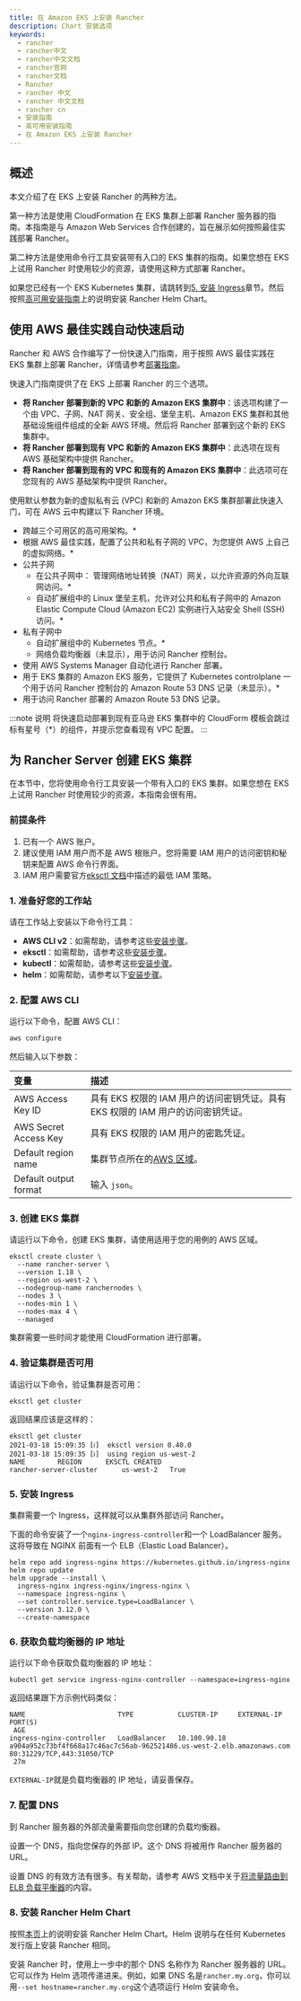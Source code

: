 ```yaml
---
title: 在 Amazon EKS 上安装 Rancher
description: Chart 安装选项
keywords:
  - rancher
  - rancher中文
  - rancher中文文档
  - rancher官网
  - rancher文档
  - Rancher
  - rancher 中文
  - rancher 中文文档
  - rancher cn
  - 安装指南
  - 高可用安装指南
  - 在 Amazon EKS 上安装 Rancher
---
```


## 概述

本文介绍了在 EKS 上安装 Rancher 的两种方法。

第一种方法是使用 CloudFormation 在 EKS 集群上部署 Rancher 服务器的指南。本指南是与 Amazon Web Services 合作创建的，旨在展示如何按照最佳实践部署 Rancher。

第二种方法是使用命令行工具安装带有入口的 EKS 集群的指南。如果您想在 EKS 上试用 Rancher 时使用较少的资源，请使用这种方式部署 Rancher。

如果您已经有一个 EKS Kubernetes 集群，请跳转到[5. 安装 Ingress](#安装Ingress)章节。然后按照[高可用安装指南](/docs/rancher2.5/installation/install-rancher-on-k8s/_index#安装-Rancher-Helm-Chart)上的说明安装 Rancher Helm Chart。

## 使用 AWS 最佳实践自动快速启动

Rancher 和 AWS 合作编写了一份快速入门指南，用于按照 AWS 最佳实践在 EKS 集群上部署 Rancher，详情请参考[部署指南](https://aws-quickstart.github.io/quickstart-eks-rancher/)。

快速入门指南提供了在 EKS 上部署 Rancher 的三个选项。

- **将 Rancher 部署到新的 VPC 和新的 Amazon EKS 集群中**：该选项构建了一个由 VPC、子网、NAT 网关、安全组、堡垒主机、Amazon EKS 集群和其他基础设施组件组成的全新 AWS 环境。然后将 Rancher 部署到这个新的 EKS 集群中。
- **将 Rancher 部署到现有 VPC 和新的 Amazon EKS 集群中**：此选项在现有 AWS 基础架构中提供 Rancher。
- **将 Rancher 部署到现有的 VPC 和现有的 Amazon EKS 集群中**：此选项可在您现有的 AWS 基础架构中提供 Rancher。

使用默认参数为新的虚拟私有云 (VPC) 和新的 Amazon EKS 集群部署此快速入门，可在 AWS 云中构建以下 Rancher 环境。

- 跨越三个可用区的高可用架构。\*
- 根据 AWS 最佳实践，配置了公共和私有子网的 VPC，为您提供 AWS 上自己的虚拟网络。\*
- 公共子网
  - 在公共子网中： 管理网络地址转换（NAT）网关，以允许资源的外向互联网访问。\*
  - 自动扩展组中的 Linux 堡垒主机，允许对公共和私有子网中的 Amazon Elastic Compute Cloud (Amazon EC2) 实例进行入站安全 Shell (SSH) 访问。\*
- 私有子网中
  - 自动扩展组中的 Kubernetes 节点。\*
  - 网络负载均衡器（未显示），用于访问 Rancher 控制台。
- 使用 AWS Systems Manager 自动化进行 Rancher 部署。
- 用于 EKS 集群的 Amazon EKS 服务，它提供了 Kubernetes controlplane 一个用于访问 Rancher 控制台的 Amazon Route 53 DNS 记录（未显示）。\*
- 用于访问 Rancher 部署的 Amazon Route 53 DNS 记录。

:::note 说明
将快速启动部署到现有亚马逊 EKS 集群中的 CloudForm 模板会跳过标有星号（\*）的组件，并提示您查看现有 VPC 配置。
:::

## 为 Rancher Server 创建 EKS 集群

在本节中，您将使用命令行工具安装一个带有入口的 EKS 集群。如果您想在 EKS 上试用 Rancher 时使用较少的资源，本指南会很有用。

### 前提条件

1. 已有一个 AWS 账户。
1. 建议使用 IAM 用户而不是 AWS 根账户。您将需要 IAM 用户的访问密钥和秘钥来配置 AWS 命令行界面。
1. IAM 用户需要官方[eksctl 文档](https://eksctl.io/usage/minimum-iam-policies/)中描述的最低 IAM 策略。

### 1. 准备好您的工作站

请在工作站上安装以下命令行工具：

- **AWS CLI v2**：如需帮助，请参考这些[安装步骤](https://docs.aws.amazon.com/cli/latest/userguide/install-cliv2.html)。
- **eksctl**：如需帮助，请参考这些[安装步骤](https://docs.aws.amazon.com/eks/latest/userguide/eksctl.html)。
- **kubectl**：如需帮助，请参考这些[安装步骤](https://docs.aws.amazon.com/eks/latest/userguide/install-kubectl.html)。
- **helm**：如需帮助，请参考以下[安装步骤](https://helm.sh/docs/intro/install/)。

### 2. 配置 AWS CLI

运行以下命令，配置 AWS CLI：

```bash
aws configure
```

然后输入以下参数：

| 变量                  | 描述                                                                                                                                                                      |
| :-------------------- | :------------------------------------------------------------------------------------------------------------------------------------------------------------------------ |
| AWS Access Key ID     | 具有 EKS 权限的 IAM 用户的访问密钥凭证。具有 EKS 权限的 IAM 用户的访问密钥凭证。                                                                                          |
| AWS Secret Access Key | 具有 EKS 权限的 IAM 用户的密匙凭证。                                                                                                                                      |
| Default region name   | 集群节点所在的[AWS 区域](https://docs.aws.amazon.com/AmazonRDS/latest/UserGuide/Concepts.RegionsAndAvailabilityZones.html#Concepts.RegionsAndAvailabilityZones.Regions)。 |
| Default output format | 输入 `json`。                                                                                                                                                             |

### 3. 创建 EKS 集群

请运行以下命令，创建 EKS 集群，请使用适用于您的用例的 AWS 区域。

```
eksctl create cluster \
  --name rancher-server \
  --version 1.18 \
  --region us-west-2 \
  --nodegroup-name ranchernodes \
  --nodes 3 \
  --nodes-min 1 \
  --nodes-max 4 \
  --managed
```

集群需要一些时间才能使用 CloudFormation 进行部署。

### 4. 验证集群是否可用

请运行以下命令，验证集群是否可用：

```
eksctl get cluster
```

返回结果应该是这样的：

```
eksctl get cluster
2021-03-18 15:09:35 [ℹ]  eksctl version 0.40.0
2021-03-18 15:09:35 [ℹ]  using region us-west-2
NAME		REGION		EKSCTL CREATED
rancher-server-cluster		us-west-2	True
```

### 5. 安装 Ingress

集群需要一个 Ingress，这样就可以从集群外部访问 Rancher。

下面的命令安装了一个`nginx-ingress-controller`和一个 LoadBalancer 服务。这将导致在 NGINX 前面有一个 ELB（Elastic Load Balancer）。

```
helm repo add ingress-nginx https://kubernetes.github.io/ingress-nginx
helm repo update
helm upgrade --install \
  ingress-nginx ingress-nginx/ingress-nginx \
  --namespace ingress-nginx \
  --set controller.service.type=LoadBalancer \
  --version 3.12.0 \
  --create-namespace
```

### 6. 获取负载均衡器的 IP 地址

运行以下命令获取负载均衡器的 IP 地址：

```
kubectl get service ingress-nginx-controller --namespace=ingress-nginx
```

返回结果跟下方示例代码类似：

```
NAME                       TYPE           CLUSTER-IP     EXTERNAL-IP                                                              PORT(S)
 AGE
ingress-nginx-controller   LoadBalancer   10.100.90.18   a904a952c73bf4f668a17c46ac7c56ab-962521486.us-west-2.elb.amazonaws.com   80:31229/TCP,443:31050/TCP
 27m
```

`EXTERNAL-IP`就是负载均衡器的 IP 地址，请妥善保存。

### 7. 配置 DNS

到 Rancher 服务器的外部流量需要指向您创建的负载均衡器。

设置一个 DNS，指向您保存的外部 IP。这个 DNS 将被用作 Rancher 服务器的 URL。

设置 DNS 的有效方法有很多。有关帮助，请参考 AWS 文档中关于[将流量路由到 ELB 负载平衡器](https://docs.aws.amazon.com/Route53/latest/DeveloperGuide/routing-to-elb-load-balancer.html)的内容。

### 8. 安装 Rancher Helm Chart

按照[本页](/docs/rancher2.5/installation/install-rancher-on-k8s/_index)上的说明安装 Rancher Helm Chart。Helm 说明与在任何 Kubernetes 发行版上安装 Rancher 相同。

安装 Rancher 时，使用上一步中的那个 DNS 名称作为 Rancher 服务器的 URL。它可以作为 Helm 选项传递进来。例如，如果 DNS 名是`rancher.my.org`，你可以用`--set hostname=rancher.my.org`这个选项运行 Helm 安装命令。

